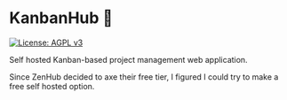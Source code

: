 # KanbanHub 🚀 
[![License: AGPL v3](https://img.shields.io/badge/License-AGPL_v3-blue.svg)](https://www.gnu.org/licenses/agpl-3.0)

Self hosted Kanban-based project management web application.

Since ZenHub decided to axe their free tier, I figured I could try to make a free self hosted option.